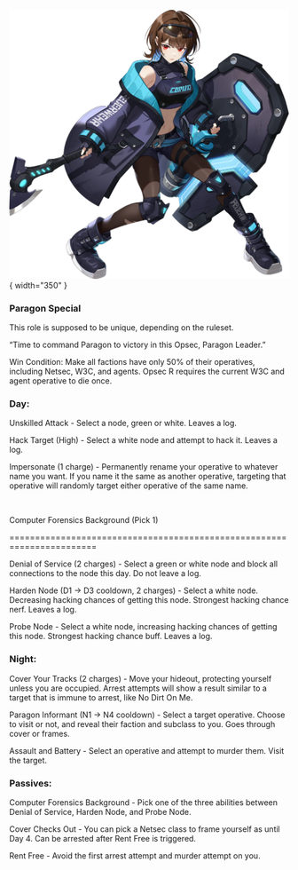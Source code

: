 ![paragonleader.png](Images/paragonleader.png){ width="350" }

### **Paragon Special**

This role is supposed to be unique, depending on the ruleset.

“Time to command Paragon to victory in this Opsec, Paragon Leader.”

Win Condition: Make all factions have only 50% of their operatives, including Netsec, W3C, and agents. Opsec R requires the current W3C and agent operative to die once.

### **Day:**

Unskilled Attack - Select a node, green or white. Leaves a log.

Hack Target (High) - Select a white node and attempt to hack it. Leaves a log.

Impersonate (1 charge) - Permanently rename your operative to whatever name you want. If you name it the same as another operative, targeting that operative will randomly target either operative of the same name.

<br>

Computer Forensics Background (Pick 1)

=======================================================================

Denial of Service (2 charges) - Select a green or white node and block all connections to the node this day. Do not leave a log.

Harden Node (D1 -> D3 cooldown, 2 charges) - Select a white node. Decreasing hacking chances of getting this node. Strongest hacking chance nerf. Leaves a log.

Probe Node - Select a white node, increasing hacking chances of getting this node. Strongest hacking chance buff. Leaves a log.

### **Night:**

Cover Your Tracks (2 charges) - Move your hideout, protecting yourself unless you are occupied. Arrest attempts will show a result similar to a target that is immune to arrest, like No Dirt On Me.

Paragon Informant (N1 -> N4 cooldown) - Select a target operative. Choose to visit or not, and reveal their faction and subclass to you. Goes through cover or frames.

Assault and Battery - Select an operative and attempt to murder them. Visit the target.

### **Passives:**

Computer Forensics Background - Pick one of the three abilities between Denial of Service, Harden Node, and Probe Node.

Cover Checks Out - You can pick a Netsec class to frame yourself as until Day 4. Can be arrested after Rent Free is triggered.

Rent Free - Avoid the first arrest attempt and murder attempt on you.